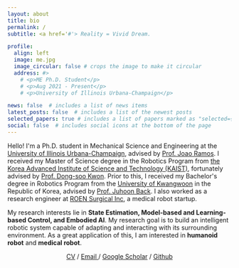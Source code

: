 ```yaml
---
layout: about
title: bio
permalink: /
subtitle: <a href='#'> Reality = Vivid Dream.

profile:
  align: left
  image: me.jpg
  image_circular: false # crops the image to make it circular
  address: #>
    # <p>ME Ph.D. Student</p>
    # <p>Aug 2021 - Present</p>
    # <p>University of Illinois Urbana-Champaign</p>

news: false  # includes a list of news items
latest_posts: false  # includes a list of the newest posts
selected_papers: true # includes a list of papers marked as "selected={true}"
social: false  # includes social icons at the bottom of the page
---
```

Hello! I'm a Ph.D. student in Mechanical Science and Engineering at the [University of Illinois Urbana-Champaign](https://mechse.illinois.edu/), advised by [Prof. Joao Ramos](https://publish.illinois.edu/jlramos/). I received my Master of Science degree in the Robotics Program from [the Korea Advanced Institute of Science and Technology (KAIST)](https://www.kaist.ac.kr/en/), fortunately advised by [Prof. Dong-soo Kwon](http://robot.kaist.ac.kr/professor/?ckattempt=1). Prior to this, I received my Bachelor's degree in Robotics Program from the [University of Kwangwoon](https://www.kw.ac.kr/en/univ/electronic08_1.jsp#:~:text=Kwangwoon%20University's%20Division%20of%20Robotics%20is%20also%20the%20home%20of,applied%20to%20various%20industrial%20fields.) in the Republic of Korea, advised by [Prof. Juhoon Back](https://scholar.google.com/citations?user=b6GLVA8AAAAJ&hl=en). I also worked as a research engineer at [ROEN Surgical Inc](https://www.roensurgical.com/), a medical robot startup.

My research interests lie in **State Estimation, Model-based and Learning-based Control, and Embodied AI**. My research goal is to build an intelligent robotic system capable of adapting and interacting with its surrounding environment. As a great application of this, I am interested in **humanoid robot** and **medical robot**. 

<div style="text-align:center">
<a href="https://romansabaek.github.io/files/Curriculum_Vitae__DonghoonBaek.pdf">CV</a> /
<a href="mailto:romansabaek@gmail.com">Email </a> /
<a href="https://scholar.google.com/citations?user=MbsEFrYAAAAJ">Google Scholar</a> /
<a href="https://github.com/romansabaek?tab=repositories">Github</a>
</div>
